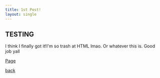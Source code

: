 ```yaml
---
title: 1st Post!
layout: single
---
```


## TESTING
I think I finally got it!I'm so trash at HTML lmao. Or whatever this is. Good job yall

[Page](Personal\NormalPosts\LinuxVsWindows.md)

[back](../BlogPage.md)
